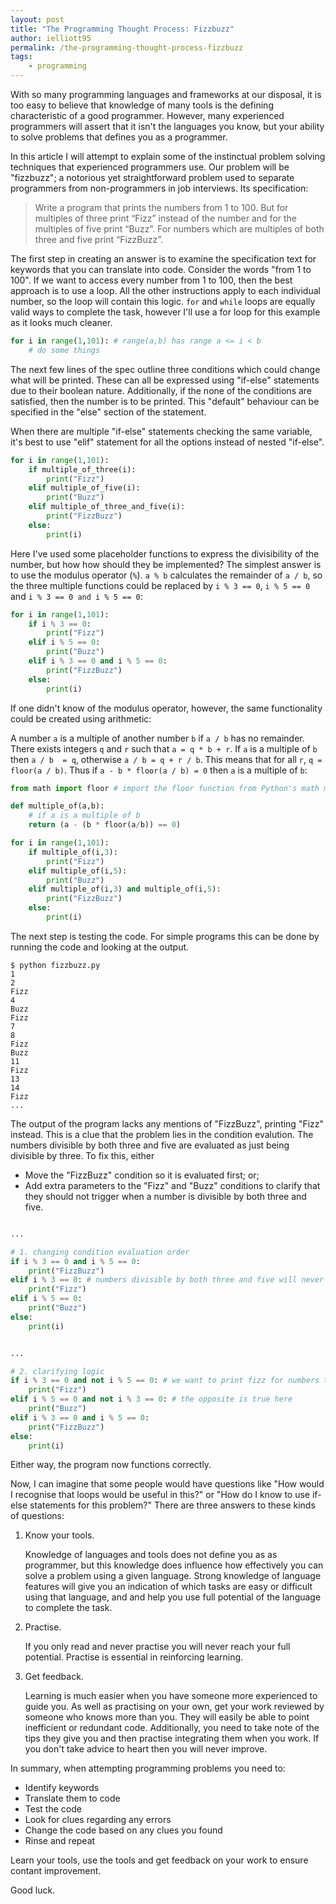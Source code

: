 ```yaml
---
layout: post
title: "The Programming Thought Process: Fizzbuzz"
author: ielliott95
permalink: /the-programming-thought-process-fizzbuzz
tags:
    - programming
---
```


With so many programming languages and frameworks at our disposal, it is
too easy to believe that knowledge of many tools is the defining characteristic
of a good programmer. However, many experienced programmers will assert that
it isn't the languages you know, but your ability to solve problems that 
defines you as a programmer.

In this article I will attempt to explain some of the instinctual problem
solving techniques that experienced programmers use. Our problem will be 
"fizzbuzz"; a notorious yet straightforward problem used to separate programmers
from non-programmers in job interviews. Its specification:

> Write a program that prints the numbers from 1 to 100. But for multiples of 
> three print “Fizz” instead of the number and for the multiples of five print 
> “Buzz”. For numbers which are multiples of both three and five print “FizzBuzz”.

The first step in creating an answer is to examine the specification text
for keywords that you can translate into code. Consider the words "from
1 to 100". If we want to access every number from 1 to 100, then the best
approach is to use a loop. All the other instructions apply to each individual 
number, so the loop will contain this logic. `for` and `while` loops are 
equally valid ways to complete the task, however I'll use a for loop for this 
example as it looks much cleaner.

```python
for i in range(1,101): # range(a,b) has range a <= i < b
    # do some things
```

The next few lines of the spec outline three conditions which could change what
will be printed. These can all be expressed using "if-else" statements due to 
their boolean nature. Additionally, if the none of the conditions are 
satisfied, then the number is to be printed. This "default" behaviour can be
specified in the "else" section of the statement.

When there are multiple "if-else" statements checking the same variable, it's
best to use "elif" statement for all the options instead of nested "if-else".

```python
for i in range(1,101):
    if multiple_of_three(i):
        print("Fizz")
    elif multiple_of_five(i):
        print("Buzz")
    elif multiple_of_three_and_five(i):
        print("FizzBuzz")
    else:
        print(i)
```

Here I've used some placeholder functions to express the divisibility of the 
number, but how how should they be implemented? The simplest answer is to use
the modulus operator (`%`). `a % b` calculates the remainder of `a / b`, so the
three multiple functions could be replaced by `i % 3 == 0`, `i % 5 == 0` and 
`i % 3 == 0 and i % 5 == 0`:

```python
for i in range(1,101):
    if i % 3 == 0:
        print("Fizz")
    elif i % 5 == 0:
        print("Buzz")
    elif i % 3 == 0 and i % 5 == 0:
        print("FizzBuzz")
    else:
        print(i)
```

If one didn't know of the modulus operator, however, the same functionality
could be created using arithmetic:

A number `a` is a multiple of another number `b` if `a / b` has no remainder.
There exists integers `q` and `r` such that `a = q * b + r`. If `a` is a 
multiple of `b` then `a / b  = q`, otherwise `a / b = q + r / b`. This means 
that for all `r`, `q = floor(a / b)`. Thus if `a - b * floor(a / b) = 0` then
`a` is a multiple of `b`:

```python
from math import floor # import the floor function from Python's math module

def multiple_of(a,b):
    # if a is a multiple of b
    return (a - (b * floor(a/b)) == 0)

for i in range(1,101):
    if multiple_of(i,3):
        print("Fizz")
    elif multiple_of(i,5):
        print("Buzz")
    elif multiple_of(i,3) and multiple_of(i,5):
        print("FizzBuzz")
    else:
        print(i)
```

The next step is testing the code. For simple programs this can be done by
running the code and looking at the output. 

```
$ python fizzbuzz.py
1
2
Fizz
4
Buzz
Fizz
7
8
Fizz
Buzz
11
Fizz
13
14
Fizz
...
```

The output of the program lacks any mentions of "FizzBuzz", printing "Fizz" 
instead. This is a clue that the problem lies in the condition evalution.
The numbers divisible by both three and five are evaluated as just being
divisible by three. To fix this, either

* Move the "FizzBuzz" condition so it is evaluated first; or;
* Add extra parameters to the "Fizz" and "Buzz" conditions to clarify that they
should not trigger when a number is divisible by both three and five.

```python

...

# 1. changing condition evaluation order
if i % 3 == 0 and i % 5 == 0:
    print("FizzBuzz")
elif i % 3 == 0: # numbers divisible by both three and five will never reach this condition
    print("Fizz")
elif i % 5 == 0:
    print("Buzz")
else:
    print(i)
```

```python

...

# 2. clarifying logic
if i % 3 == 0 and not i % 5 == 0: # we want to print fizz for numbers that are divisible by three and NOT divisible by five
    print("Fizz")
elif i % 5 == 0 and not i % 3 == 0: # the opposite is true here
    print("Buzz")
elif i % 3 == 0 and i % 5 == 0:
    print("FizzBuzz")
else:
    print(i)
```

Either way, the program now functions correctly.

Now, I can imagine that some people would have questions like "How would I
recognise that loops would be useful in this?" or "How do I know to use if-else
statements for this problem?" There are three answers to these kinds of 
questions:

1. Know your tools.

   Knowledge of languages and tools does not define you as as programmer, but
   this knowledge does influence how effectively you can solve a problem using a
   given language. Strong knowledge of language features will give you an
   indication of which tasks are easy or difficult using that language, and
   and help you use full potential of the language to complete the task.

2. Practise.

   If you only read and never practise you will never reach your full potential.
   Practise is essential in reinforcing learning. 

3. Get feedback.

   Learning is much easier when you have someone more experienced to guide you.
   As well as practising on your own, get your work reviewed by someone who 
   knows more than you. They will easily be able to point inefficient or 
   redundant code. Additionally, you need to take note of the tips they give you
   and then practise integrating them when you work. If you don't take advice to
   heart then you will never improve.

In summary, when attempting programming problems you need to:

* Identify keywords
* Translate them to code
* Test the code
* Look for clues regarding any errors
* Change the code based on any clues you found
* Rinse and repeat

Learn your tools, use the tools and get feedback on your work to ensure contant
improvement.

Good luck.
